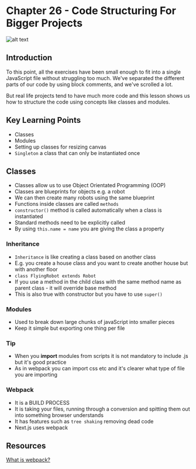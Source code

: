 # Chapter 26 - Code Structuring For Bigger Projects 

![alt text](./static/screenshot-lesson-25.png)

## Introduction 
To this point, all the exercises have been small enough to fit into a single JavaScript file without struggling too much. We've separated the different parts of our code by using block comments, and we've scrolled a lot.

But real life projects tend to have much more code and this lesson shows us how to structure the code using concepts like classes and modules. 

## Key Learning Points
- Classes
- Modules 
- Setting up classes for resizing canvas 
- `Singleton` a class that can only be instantiated once

## Classes
- Classes allow us to use Object Orientated Programming (OOP)
- Classes are blueprints for objects e.g. a robot 
- We can then create many robots using the same blueprint 
- Functions inside classes are called `methods`
- `constructor()` method is called automatically when a class is instantiated 
- Standard methods need to be explicitly called 
- By using `this.name = name` you are giving the class a property

### Inheritance
- `Inheritance` is like creating a class based on another class
- E.g. you create a house class and you want to create another house but with another floor
- `class FlyingRobot extends Robot`
- If you use a method in the child class with the same method name as parent class - it will override base method 
- This is also true with constructor but you have to use `super()`

### Modules 
- Used to break down large chunks of javaScript into smaller pieces 
- Keep it simple but exporting one thing per file 

### Tip 
- When you **import** modules from scripts it is not mandatory to include .js but it's good practice
- As in webpack you can import css etc and it's clearer what type of file you are importing

### Webpack 
- It is a BUILD PROCESS
- It is taking your files, running through a conversion and spitting them out into something browser understands 
- It has features such as `tree shaking` removing dead code 
- Next.js uses webpack 

## Resources 
[What is webpack?](https://www.youtube.com/watch?v=nfmvexyoHXE)
